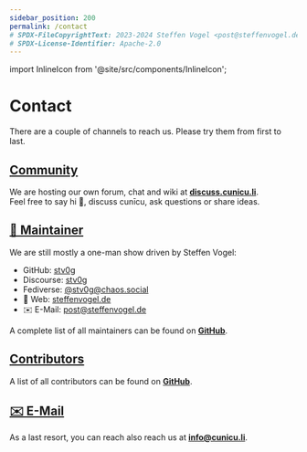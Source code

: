 ```yaml
---
sidebar_position: 200
permalink: /contact
# SPDX-FileCopyrightText: 2023-2024 Steffen Vogel <post@steffenvogel.de>
# SPDX-License-Identifier: Apache-2.0
---
```


import InlineIcon from '@site/src/components/InlineIcon';

# Contact

There are a couple of channels to reach us. Please try them from first to last.

## [<InlineIcon src="/img/discourse_icon.svg" /> Community](https://discuss.cunicu.li)

We are hosting our own forum, chat and wiki at [**discuss.cunicu.li**](https://discuss.cunicu.li).\
Feel free to say hi 👋, discuss cunīcu, ask questions or share ideas.

## [🥷 Maintainer](https://github.com/orgs/cunicu/teams/maintainers)

We are still mostly a one-man show driven by Steffen Vogel:
 - <InlineIcon src="/img/github_mark.svg" /> GitHub: [stv0g](https://github.com/stv0g)
 - <InlineIcon src="/img/discourse_icon.svg" /> Discourse: [stv0g](https://discuss.cunicu.li/u/stv0g)
 - <InlineIcon src="/img/fediverse_logo_proposal.svg" /> Fediverse: [@stv0g@chaos.social](https://chaos.social/@stv0g)
 - 🔗 Web: [steffenvogel.de](https://www.steffenvogel.de)
- ✉️ E-Mail: post@steffenvogel.de

A complete list of all maintainers can be found on [**GitHub**](https://github.com/orgs/cunicu/teams/maintainers).

## [<InlineIcon src="/img/github_mark.svg" /> Contributors](https://github.com/cunicu/cunicu/graphs/contributors)

A list of all contributors can be found on [**GitHub**](https://github.com/cunicu/cunicu/graphs/contributors).

## [✉️ E-Mail](mailto:info@cunicu.li)

As a last resort, you can reach also reach us at **[info@cunicu.li](mailto:info@cunicu.li)**.
